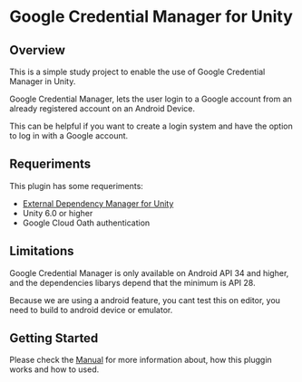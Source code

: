 # Google Credential Manager for Unity
## Overview
This is a simple study project to enable the use of Google Credential Manager in Unity.

Google Credential Manager, lets the user login to a Google account from an already registered account on an Android Device.

This can be helpful if you want to create a login system and have the option to log in with a Google account.
## Requeriments
This plugin has some requeriments:
- [External Dependency Manager for Unity](https://github.com/googlesamples/unity-jar-resolver)
- Unity 6.0 or higher
- Google Cloud Oath authentication
  
## Limitations
Google Credential Manager is only available on Android API 34 and higher, and the dependencies libarys depend that the minimum is API 28.

Because we are using a android feature, you cant test this on editor, you need to build to android device or emulator.

## Getting Started
Please check the [Manual](Manual/MANUAL.md) for more information about, how this pluggin works and how to used.


